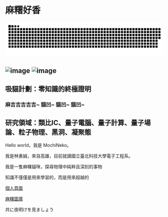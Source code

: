 # 麻糬好香

<picture>
  <source media="(prefers-color-scheme: dark)" srcset="https://raw.githubusercontent.com/lxfriday/lxfriday/output/github-contribution-grid-snake-dark.svg">
  <source media="(prefers-color-scheme: light)" srcset="https://raw.githubusercontent.com/lxfriday/lxfriday/output/github-contribution-grid-snake.svg">
  <img alt="github contribution grid snake animation" src="https://raw.githubusercontent.com/lxfriday/lxfriday/output/github-contribution-grid-snake.svg">
</picture>

![image](https://user-images.githubusercontent.com/66580195/188151450-6fd869bb-f2d5-47ae-982d-13a5f3230bde.png)
![image](https://user-images.githubusercontent.com/66580195/188148742-7c30ae13-187a-4a75-86ae-43ed950efa92.png)
---

## 吸貓計劃：零知識的終極證明
### 麻吉吉吉吉吉~ 貓凹~ 貓凹~ 貓凹~
## 研究領域：類比IC、量子電腦、量子計算、量子場論、粒子物理、黑洞、凝聚態

Hello world，我是 MochiNeko。

我是林勇誠，來自高雄，目前就讀國立臺北科技大學電子工程系。

我是一隻麻糬貓咪，探尋物理中純粹且深刻的事物

知識不僅僅是用來學習的，而是用來超越的

[個人頁面](https://www.notion.so/MochiNeko-5d74bee908144682a6adf96a038d8da9)

[麻糬圖庫](https://photos.app.goo.gl/mY4iVvjmxoU3aYcV6)

共に夜明けを見ましょう
